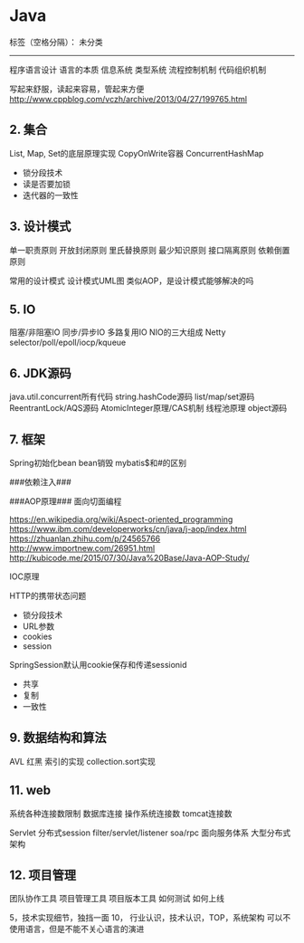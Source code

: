 # Java

标签（空格分隔）： 未分类

---

程序语言设计
语言的本质
信息系统
类型系统
流程控制机制
代码组织机制

写起来舒服，读起来容易，管起来方便
http://www.cppblog.com/vczh/archive/2013/04/27/199765.html


## 2. 集合 ##
List, Map, Set的底层原理实现
CopyOnWrite容器
ConcurrentHashMap

 - 锁分段技术
 - 读是否要加锁
 - 迭代器的一致性

## 3. 设计模式 ##
单一职责原则
开放封闭原则
里氏替换原则
最少知识原则
接口隔离原则
依赖倒置原则

常用的设计模式
设计模式UML图
类似AOP，是设计模式能够解决的吗


## 5. IO ##
阻塞/非阻塞IO
同步/异步IO
多路复用IO
NIO的三大组成
Netty
selector/poll/epoll/iocp/kqueue

## 6. JDK源码 ##
java.util.concurrent所有代码
string.hashCode源码
list/map/set源码
ReentrantLock/AQS源码
AtomicInteger原理/CAS机制
线程池原理
object源码

## 7. 框架 ##
Spring初始化bean
bean销毁
mybatis$和#的区别

###依赖注入###

###AOP原理###
面向切面编程


https://en.wikipedia.org/wiki/Aspect-oriented_programming
https://www.ibm.com/developerworks/cn/java/j-aop/index.html
https://zhuanlan.zhihu.com/p/24565766
http://www.importnew.com/26951.html
http://kubicode.me/2015/07/30/Java%20Base/Java-AOP-Study/

IOC原理

HTTP的携带状态问题

 - 锁分段技术
 - URL参数
 - cookies
 - session

SpringSession默认用cookie保存和传递sessionid

 - 共享
 - 复制
 - 一致性

## 9. 数据结构和算法 ##
AVL
红黑
索引的实现
collection.sort实现



## 11. web ##
系统各种连接数限制
数据库连接
操作系统连接数
tomcat连接数

Servlet
分布式session
filter/servlet/listener
soa/rpc
面向服务体系
大型分布式架构

## 12. 项目管理 ##
团队协作工具
项目管理工具
项目版本工具
如何测试
如何上线

5，技术实现细节，独挡一面
10， 行业认识，技术认识，TOP，系统架构
可以不使用语言，但是不能不关心语言的演进



